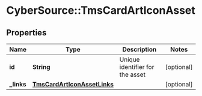 # CyberSource::TmsCardArtIconAsset

## Properties
Name | Type | Description | Notes
------------ | ------------- | ------------- | -------------
**id** | **String** | Unique identifier for the asset  | [optional] 
**_links** | [**TmsCardArtIconAssetLinks**](TmsCardArtIconAssetLinks.md) |  | [optional] 


